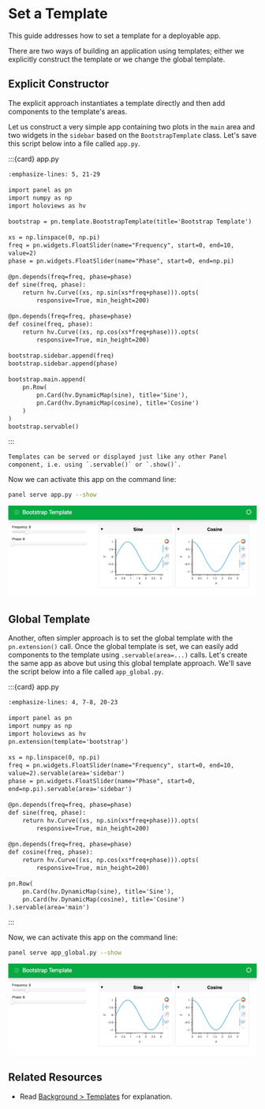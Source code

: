 # Set a Template

This guide addresses how to set a template for a deployable app.

There are two ways of building an application using templates; either we explicitly construct the template or we change the global template.

## Explicit Constructor

The explicit approach instantiates a template directly and then add components to the template's areas.

Let us construct a very simple app containing two plots in the `main` area and two widgets in the `sidebar` based on the `BootstrapTemplate` class. Let's save this script below into a file called `app.py`.

:::{card} app.py
``` {code-block} python
:emphasize-lines: 5, 21-29

import panel as pn
import numpy as np
import holoviews as hv

bootstrap = pn.template.BootstrapTemplate(title='Bootstrap Template')

xs = np.linspace(0, np.pi)
freq = pn.widgets.FloatSlider(name="Frequency", start=0, end=10, value=2)
phase = pn.widgets.FloatSlider(name="Phase", start=0, end=np.pi)

@pn.depends(freq=freq, phase=phase)
def sine(freq, phase):
    return hv.Curve((xs, np.sin(xs*freq+phase))).opts(
        responsive=True, min_height=200)

@pn.depends(freq=freq, phase=phase)
def cosine(freq, phase):
    return hv.Curve((xs, np.cos(xs*freq+phase))).opts(
        responsive=True, min_height=200)

bootstrap.sidebar.append(freq)
bootstrap.sidebar.append(phase)

bootstrap.main.append(
    pn.Row(
        pn.Card(hv.DynamicMap(sine), title='Sine'),
        pn.Card(hv.DynamicMap(cosine), title='Cosine')
    )
)
bootstrap.servable()
```
:::

```{note}
Templates can be served or displayed just like any other Panel component, i.e. using `.servable()` or `.show()`.
```

Now we can activate this app on the command line:

``` bash
panel serve app.py --show
```

<img src="../../_static/template_bootstrap.png" alt="example panel app with bootstrap template">

## Global Template

Another, often simpler approach is to set the global template with the `pn.extension()` call. Once the global template is set, we can easily add components to the template using `.servable(area=...)` calls. Let's create the same app as above but using this global template approach. We'll save the script below into a file called `app_global.py`.

:::{card} app.py
``` {code-block} python
:emphasize-lines: 4, 7-8, 20-23

import panel as pn
import numpy as np
import holoviews as hv
pn.extension(template='bootstrap')

xs = np.linspace(0, np.pi)
freq = pn.widgets.FloatSlider(name="Frequency", start=0, end=10, value=2).servable(area='sidebar')
phase = pn.widgets.FloatSlider(name="Phase", start=0, end=np.pi).servable(area='sidebar')

@pn.depends(freq=freq, phase=phase)
def sine(freq, phase):
    return hv.Curve((xs, np.sin(xs*freq+phase))).opts(
        responsive=True, min_height=200)

@pn.depends(freq=freq, phase=phase)
def cosine(freq, phase):
    return hv.Curve((xs, np.cos(xs*freq+phase))).opts(
        responsive=True, min_height=200)

pn.Row(
    pn.Card(hv.DynamicMap(sine), title='Sine'),
    pn.Card(hv.DynamicMap(cosine), title='Cosine')
).servable(area='main')
```
:::

Now, we can activate this app on the command line:

``` bash
panel serve app_global.py --show
```

<img src="../../_static/template_bootstrap.png" alt="example panel app with bootstrap template">

## Related Resources

- Read [Background > Templates](../../background/templates/templates_overview.md) for explanation.
